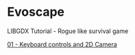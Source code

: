 # Evoscape
LIBGDX Tutorial - Rogue like survival game 

[01 - Keyboard controls and 2D Camera](https://github.com/tyler6699/evoscape/tree/tutorial_001)
